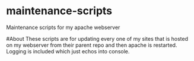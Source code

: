 # maintenance-scripts
Maintenance scripts for my apache webserver

#About
These scripts are for updating every one of my sites that is hosted on my webserver from their parent repo and then apache is restarted. Logging is included which just echos into console.
